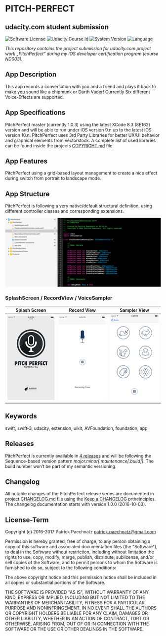 # PITCH-PERFECT
## udacity.com student submission

[![Software License](https://img.shields.io/badge/license-MIT-brightgreen.svg)](LICENSE)
[![Udacity Course Id](https://img.shields.io/badge/course-ND003-37C6EE.svg)](COURSE)
[![System Version](https://img.shields.io/badge/version-1.0.3-blue.svg)](VERSION)
[![Language](https://img.shields.io/badge/swift-3.0-orange.svg)](http://swift.org)

*This repository contains the project submission for udacity.com project work „PitchPerfect“ during my iOS developer certification program (course ND003).*

## App Description

This app records a conversation with you and a friend and plays it back to make you sound like a chipmunk or Darth Vader! Currently Six different Voice-Effects are supported.

## App Specifications

PitchPerfect master (currently 1.0.3) using the latest XCode 8.3 (8E162) version and will be able to run under iOS version 9.n up to the latest iOS version 10.n. PitchPerfect uses 3rd Party Libraries for better UX/UI behavior and graphical elements from vectorstock. A complete list of used libraries can be found inside the projects [COPYRIGHT.md](COPYRIGHT.md) file.

## App Features

PitchPerfect using a grid-based layout management to create a nice effect during switch from portrait to landscape mode.

## App Structure

PitchPerfect is following a very native/default structural definition, using different controller classes and corresponding extensions.

![xcode project structure](github/media/PP_structure_v1.png) 

### SplashScreen / RecordView / VoiceSampler

Splash Screen             |  Record View               |  Sampler View
:-------------------------:|:-------------------------:|:-------------------------:
![splash screen](github/media/PP_launchScreen_v1.png)  |  ![record view](github/media/PP_audioRecord_v1.png) |  ![sampler view](github/media/PP_voiceSelect_v1.png)

## Keywords
swift, swift-3, udacity, extension, uikit, AVFoundation, foundation, app

## Releases

PitchPerfect is currently available in [4 releases](https://github.com/paterik/udacity-ios-pitch-perfect/releases) and will be following the Sequence-based version pattern _major.minor[.maintenance[.build]]_. The build number won’t be part of my semantic versioning. 

## Changelog

All notable changes of the PitchPerfect release series are documented in project [CHANGELOG.md](CHANGELOG.md) file using the [Keep a CHANGELOG](http://keepachangelog.com/) prtheinciples. The changelog documentation starts with version 1.0.0 (2016-10-03).

## License-Term

Copyright (c) 2016-2017 Patrick Paechnatz <patrick.paechnatz@gmail.com>
                                                                           
Permission is hereby granted,  free of charge,  to any  person obtaining a copy of this software and associated documentation files (the "Software"), to deal in the Software without restriction,  including without limitation the rights to use,  copy, modify, merge, publish,  distribute, sublicense, and/or sell copies  of the  Software,  and to permit  persons to whom  the Software is furnished to do so, subject to the following conditions:       
                                                                           
The above copyright notice and this permission notice shall be included in all copies or substantial portions of the Software.
                                                                           
THE SOFTWARE IS PROVIDED "AS IS", WITHOUT WARRANTY OF ANY KIND, EXPRESS OR IMPLIED, INCLUDING  BUT NOT  LIMITED TO THE WARRANTIES OF MERCHANTABILITY, FITNESS FOR A PARTICULAR  PURPOSE AND  NONINFRINGEMENT.  IN NO EVENT SHALL THE AUTHORS OR COPYRIGHT HOLDERS BE LIABLE FOR ANY CLAIM, DAMAGES OR OTHER LIABILITY,  WHETHER IN AN ACTION OF CONTRACT,  TORT OR OTHERWISE,  ARISING FROM,  OUT OF  OR IN CONNECTION  WITH THE  SOFTWARE  OR THE  USE OR  OTHER DEALINGS IN THE SOFTWARE.